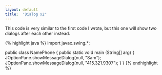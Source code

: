 ```yaml
---
layout: default
title:  "Dialog x2"
---
```

This code is very similar to the first code I wrote, but this one will show two dialogs after each other instead.

{% highlight java %}
import javax.swing.*;

public class NamePhone {
	public static void main (String[] arg) {
		JOptionPane.showMessageDialog(null, "Sam");
		JOptionPane.showMessageDialog(null, "415.321.9307");	}
}
{% endhighlight %}